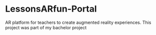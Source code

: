 # LessonsARfun-Portal
AR platform for teachers to create augmented reality experiences. This project was part of my bachelor project
